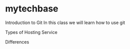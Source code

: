 # mytechbase

Introduction to Git
In this class we will learn how to use git

Types of Hosting Service

Differences